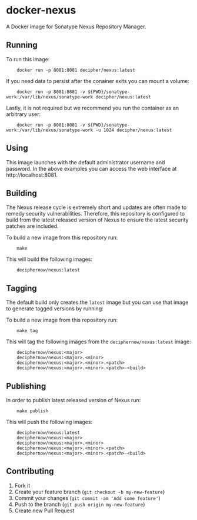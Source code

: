 # docker-nexus

A Docker image for Sonatype Nexus Repository Manager.

## Running

To run this image:

        docker run -p 8081:8081 decipher/nexus:latest

If you need data to persist after the conainer exits you can mount a volume:

        docker run -p 8081:8081 -v ${PWD}/sonatype-work:/var/lib/nexus/sonatype-work decipher/nexus:latest

Lastly, it is not required but we recommend you run the container as an arbitrary user:

        docker run -p 8081:8081 -v ${PWD}/sonatype-work:/var/lib/nexus/sonatype-work -u 1024 decipher/nexus:latest

## Using

This image launches with the default administrator username and password.  In the above examples you can access the web interface at http://localhost:8081.

## Building

The Nexus release cycle is extremely short and updates are often made to remedy security vulnerabilities.  Therefore, this repository is configured to build from the latest released version of Nexus to ensure the latest security patches are included.

To build a new image from this repository run:

        make

This will build the following images:

        deciphernow/nexus:latest

## Tagging

The default build only creates the `latest` image but you can use that image to generate tagged versions by running:

To build a new image from this repository run:

        make tag

This will tag the following images from the `deciphernow/nexus:latest` image:

        deciphernow/nexus:<major>
        deciphernow/nexus:<major>.<minor>
        deciphernow/nexus:<major>.<minor>.<patch>
        deciphernow/nexus:<major>.<minor>.<patch>-<build>

## Publishing

In order to publish latest released version of Nexus run:

        make publish

This will push the following images:

        deciphernow/nexus:latest
        deciphernow/nexus:<major>
        deciphernow/nexus:<major>.<minor>
        deciphernow/nexus:<major>.<minor>.<patch>
        deciphernow/nexus:<major>.<minor>.<patch>-<build>

## Contributing

1. Fork it
1. Create your feature branch (`git checkout -b my-new-feature`)
1. Commit your changes (`git commit -am 'Add some feature'`)
1. Push to the branch (`git push origin my-new-feature`)
1. Create new Pull Request
